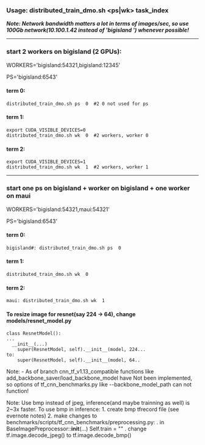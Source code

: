 ### Usage: distributed_train_dmo.sh <ps|wk> task_index

**_Note: Network bandwidth matters a lot in terms of images/sec, so use 100Gb network(10.100.1.42 instead of 'bigisland
') whenever possible!_**
______________________________________________________________________
### start 2 workers on bigisland (2 GPUs): ### 
WORKERS='bigisland:54321,bigisland:12345'

PS='bigisland:6543'

#### term 0:
```
distributed_train_dmo.sh ps  0  #2 0 not used for ps
```
#### term 1:
```
export CUDA_VISIBLE_DEVICES=0
distributed_train_dmo.sh wk  0  #2 workers, worker 0
```
#### term 2:
```
export CUDA_VISIBLE_DEVICES=1
distributed_train_dmo.sh wk  1  #2 workers, worker 1
```
______________________________________________________________________
### start one ps on bigisland + worker on bigisland + one worker on maui
 
WORKERS='bigisland:54321,maui:54321'

PS='bigisland:6543'

#### term 0:
```
bigisland#: distributed_train_dmo.sh ps  0   
```
#### term 1:
```
distributed_train_dmo.sh wk  0
```
#### term 2:
```
maui: distributed_train_dmo.sh wk  1
```

#### To resize image for resnet(say 224 -> 64), change models/resnet_model.py  
```
class ResnetModel():
...
  __init__(...)
    super(ResnetModel, self).__init__(model, 224...
to:
    super(ResnetModel, self).__init__(model, 64..
```
Note:
    - As of branch cnn_tf_v1.13_compatible functions like add_backbone_saver/load_backbone_model have Not been implemented, so options of tf_cnn_benchmarks.py like --backbone_model_path can not function!
    
Note: 
    Use bmp instead of jpeg, inference(and maybe trainning as well) is 2~3x faster. To use bmp in inference:
    1. create bmp tfrecord file (see evernote notes)
    2. make changes to benchmarks/scripts/tf_cnn_benchmarks/preprocessing.py:
        . in BaseImagePreprocessor::__init__(...) Self.train = ""
        . change tf.image.decode_jpeg() to tf.image.decode_bmp()

